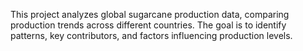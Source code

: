 This project analyzes global sugarcane production data, comparing production trends across different countries. The goal is to identify patterns, key contributors, and factors influencing production levels.
